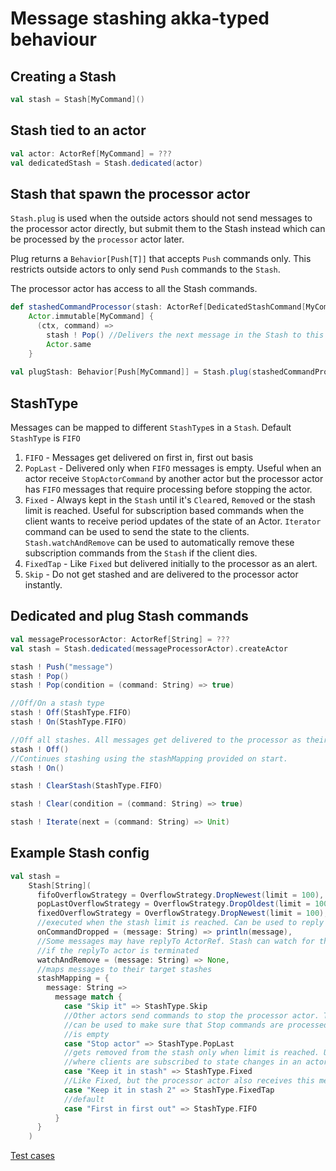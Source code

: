 # Message stashing akka-typed behaviour

## Creating a Stash
```scala
val stash = Stash[MyCommand]()
```

## Stash tied to an actor
```scala
val actor: ActorRef[MyCommand] = ???
val dedicatedStash = Stash.dedicated(actor)
```

## Stash that spawn the processor actor
`Stash.plug` is used when the outside actors should not send messages to the processor actor directly, 
but submit them to the Stash instead which can be processed by the `processor` actor later.

Plug returns a `Behavior[Push[T]]` that accepts `Push` commands only. This restricts outside actors to only 
send `Push` commands to the `Stash`. 

The processor actor has access to all the Stash commands.

```scala
def stashedCommandProcessor(stash: ActorRef[DedicatedStashCommand[MyCommand]]) =
    Actor.immutable[MyCommand] {
      (ctx, command) =>
        stash ! Pop() //Delivers the next message in the Stash to this actor.
        Actor.same
    }
    
val plugStash: Behavior[Push[MyCommand]] = Stash.plug(stashedCommandProcessor)
```

## StashType
Messages can be mapped to different `StashType`s in a `Stash`. Default `StashType` is `FIFO`

1. `FIFO` - Messages get delivered on first in, first out basis
2. `PopLast` - Delivered only when `FIFO` messages is empty. Useful when an actor receive `StopActorCommand`
by another actor but the processor actor has `FIFO` messages that require processing before stopping the actor.  
3. `Fixed` - Always kept in the `Stash` until it's `Clear`ed, `Remove`d or the stash limit is reached. 
Useful for subscription based commands when the client wants to receive period updates of the state
of an Actor. `Iterator` command can be used to send the state to the clients. `Stash.watchAndRemove` can be used 
to automatically remove these subscription commands from the `Stash` if the client dies.
4. `FixedTap` - Like `Fixed` but delivered initially to the processor as an alert.
4. `Skip` - Do not get stashed and are delivered to the processor actor instantly.

## Dedicated and plug Stash commands
```scala
val messageProcessorActor: ActorRef[String] = ???
val stash = Stash.dedicated(messageProcessorActor).createActor

stash ! Push("message")
stash ! Pop()
stash ! Pop(condition = (command: String) => true)

//Off/On a stash type
stash ! Off(StashType.FIFO)
stash ! On(StashType.FIFO)

//Off all stashes. All messages get delivered to the processor as their arrive and do not get stashed.
stash ! Off()
//Continues stashing using the stashMapping provided on start.
stash ! On()

stash ! ClearStash(StashType.FIFO)

stash ! Clear(condition = (command: String) => true)

stash ! Iterate(next = (command: String) => Unit)
```

## Example Stash config
```scala
val stash =
    Stash[String](
      fifoOverflowStrategy = OverflowStrategy.DropNewest(limit = 100),
      popLastOverflowStrategy = OverflowStrategy.DropOldest(limit = 100),
      fixedOverflowStrategy = OverflowStrategy.DropNewest(limit = 100),
      //executed when the stash limit is reached. Can be used to reply to the sender of the failure.
      onCommandDropped = (message: String) => println(message),
      //Some messages may have replyTo ActorRef. Stash can watch for these actor and remove the message
      //if the replyTo actor is terminated
      watchAndRemove = (message: String) => None,
      //maps messages to their target stashes
      stashMapping = {
        message: String =>
          message match {
            case "Skip it" => StashType.Skip
            //Other actors send commands to stop the processor actor. This StashType
            //can be used to make sure that Stop commands are processed only if FIFO
            //is empty
            case "Stop actor" => StashType.PopLast
            //gets removed from the stash only when limit is reached. Useful for subscription based messages.
            //where clients are subscribed to state changes in an actor.
            case "Keep it in stash" => StashType.Fixed
            //Like Fixed, but the processor actor also receives this message initially.
            case "Keep it in stash 2" => StashType.FixedTap
            //default
            case "First in first out" => StashType.FIFO
          }
      }
    )
```

[Test cases](src/test/scala/stash)
